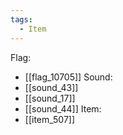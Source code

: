 ```yaml
---
tags:
  - Item
---
```

Flag:
- [[flag_10705]]
Sound:
- [[sound_43]]
- [[sound_17]]
- [[sound_44]]
Item:
- [[item_507]]
